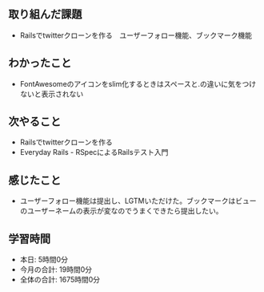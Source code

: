 ## 取り組んだ課題
- Railsでtwitterクローンを作る　ユーザーフォロー機能、ブックマーク機能
## わかったこと
- FontAwesomeのアイコンをslim化するときはスペースと.の違いに気をつけないと表示されない
## 次やること
- Railsでtwitterクローンを作る
- Everyday Rails - RSpecによるRailsテスト入門
## 感じたこと
- ユーザーフォロー機能は提出し、LGTMいただけた。ブックマークはビューのユーザーネームの表示が変なのでうまくできたら提出したい。
## 学習時間
- 本日: 5時間0分
- 今月の合計: 19時間0分
- 全体の合計: 1675時間0分
